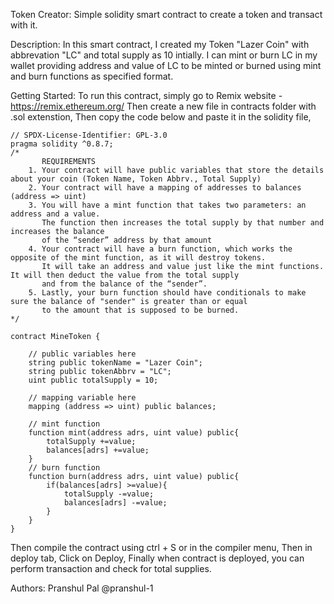 Token Creator: 
  Simple solidity smart contract to create a token and transact with it.
  
Description:
  In this smart contract, I created my Token "Lazer Coin" with abbrevation "LC" and total supply as 10 intially.
  I can mint or burn LC in my wallet providing address and value of LC to be minted or burned using mint and burn functions as specified format.
  
Getting Started:
  To run this contract, simply go to Remix website - https://remix.ethereum.org/
  Then create a new file in contracts folder with .sol extenstion,
  Then copy the code below and paste it in the solidity file,

    // SPDX-License-Identifier: GPL-3.0
    pragma solidity ^0.8.7;
    /*
           REQUIREMENTS
        1. Your contract will have public variables that store the details about your coin (Token Name, Token Abbrv., Total Supply)
        2. Your contract will have a mapping of addresses to balances (address => uint)
        3. You will have a mint function that takes two parameters: an address and a value. 
           The function then increases the total supply by that number and increases the balance 
           of the “sender” address by that amount
        4. Your contract will have a burn function, which works the opposite of the mint function, as it will destroy tokens. 
           It will take an address and value just like the mint functions. It will then deduct the value from the total supply 
           and from the balance of the “sender”.
        5. Lastly, your burn function should have conditionals to make sure the balance of "sender" is greater than or equal 
           to the amount that is supposed to be burned.
    */

    contract MineToken {

        // public variables here
        string public tokenName = "Lazer Coin";
        string public tokenAbbrv = "LC";
        uint public totalSupply = 10;

        // mapping variable here
        mapping (address => uint) public balances;

        // mint function
        function mint(address adrs, uint value) public{
            totalSupply +=value;
            balances[adrs] +=value;
        }
        // burn function
        function burn(address adrs, uint value) public{
            if(balances[adrs] >=value){
                totalSupply -=value;
                balances[adrs] -=value;
            }
        }
    }

  Then compile the contract using ctrl + S or in the compiler menu,
  Then in deploy tab, Click on Deploy,
  Finally when contract is deployed, you can perform transaction and check for total supplies.
  
Authors:
Pranshul Pal
@pranshul-1
